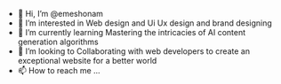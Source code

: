 - 👋 Hi, I’m @emeshonam
- 👀 I’m interested in Web design and Ui Ux design and brand designing 
- 🌱 I’m currently learning Mastering the intricacies of AI content generation algorithms
- 💞️ I’m looking to Collaborating with web developers to create an exceptional website for a better world
- 📫 How to reach me ...

<!---
emeshonam/emeshonam is a ✨ special ✨ repository because its `README.md` (this file) appears on your GitHub profile.
You can click the Preview link to take a look at your changes.
--->
